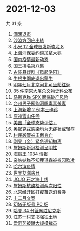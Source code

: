 # 2021-12-03

共 31 条

<!-- BEGIN ZHIHUSEARCH -->
<!-- 最后更新时间 Fri Dec 03 2021 14:10:50 GMT+0800 (China Standard Time) -->
1. [滴滴退市](https://www.zhihu.com/search?q=滴滴)
1. [沙溢方回应出轨](https://www.zhihu.com/search?q=沙溢)
1. [小米 12 全球首发新骁龙 8](https://www.zhihu.com/search?q=小米12)
1. [上海消保委约谈加拿大鹅](https://www.zhihu.com/search?q=加拿大鹅)
1. [国内疫情最新动态](https://www.zhihu.com/search?q=疫情)
1. [国王排名第八集](https://www.zhihu.com/search?q=国王排名)
1. [古装悬疑剧《风起洛阳》](https://www.zhihu.com/search?q=风起洛阳)
1. [牛根生彻底退出蒙牛](https://www.zhihu.com/search?q=牛根生)
1. [明年七月北京河北可坐船往返](https://www.zhihu.com/search?q=北京河北)
1. [35 件南京大屠杀文物史料公布](https://www.zhihu.com/search?q=南京大屠杀)
1. [马斯克称 SPX 面临破产风险](https://www.zhihu.com/search?q=Spacex破产)
1. [台州男子网购河豚毒素杀妻](https://www.zhihu.com/search?q=台州杀妻)
1. [上海新增 2 例本土确诊](https://www.zhihu.com/search?q=上海疫情)
1. [原神雪山任务](https://www.zhihu.com/search?q=原神)
1. [美国「全球态势评估」](https://www.zhihu.com/search?q=全球态势评估)
1. [奥密克戎感染均为无症状或轻症](https://www.zhihu.com/search?q=奥密克戎)
1. [村民袭警被击倒身亡](https://www.zhihu.com/search?q=袭警)
1. [刚果（金）紧急通知撤离](https://www.zhihu.com/search?q=刚果金)
1. [詹姆斯新冠检测呈阴性](https://www.zhihu.com/search?q=詹姆斯)
1. [海贼王 1034 情报](https://www.zhihu.com/search?q=海贼王)
1. [亲姑姑称不知鹿道森被校园欺凌](https://www.zhihu.com/search?q=鹿道森)
1. [哈尔滨疫情](https://www.zhihu.com/search?q=哈尔滨疫情)
1. [世界艾滋病日](https://www.zhihu.com/search?q=艾滋病)
1. [JOJO 石之海上线](https://www.zhihu.com/search?q=石之海)
1. [詹姆斯核酸检测两次阳性](https://www.zhihu.com/search?q=詹姆斯)
1. [北京经开区打疫苗送消费券](https://www.zhihu.com/search?q=打疫苗送消费券)
1. [十二月文案](https://www.zhihu.com/search?q=12月文案)
1. [幻塔无版号 PC 版](https://www.zhihu.com/search?q=幻塔)
1. [哈登 34 分篮网胜尼克斯](https://www.zhihu.com/search?q=篮网)
1. [江苏一村支书强征土地](https://www.zhihu.com/search?q=村支书强征土地)
1. [爱奇艺被曝大规模裁员](https://www.zhihu.com/search?q=爱奇艺)
<!-- END ZHIHUSEARCH -->
